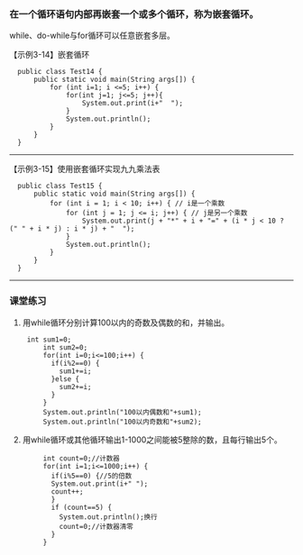 ### 在一个循环语句内部再嵌套一个或多个循环，称为嵌套循环。  
while、do-while与for循环可以任意嵌套多层。

【示例3-14】嵌套循环　

      public class Test14 {
          public static void main(String args[]) {
              for (int i=1; i <=5; i++) {
                  for(int j=1; j<=5; j++){
                      System.out.print(i+"  ");
                  }
                  System.out.println();
              }
          }
      }
***
【示例3-15】使用嵌套循环实现九九乘法表

      public class Test15 {
          public static void main(String args[]) {
              for (int i = 1; i < 10; i++) { // i是一个乘数
                  for (int j = 1; j <= i; j++) { // j是另一个乘数
                      System.out.print(j + "*" + i + "=" + (i * j < 10 ? (" " + i * j) : i * j) + "  ");
                  }
                  System.out.println();
              }
          }
      }
***
### 课堂练习

1. 用while循环分别计算100以内的奇数及偶数的和，并输出。

        int sum1=0;
            int sum2=0;
            for(int i=0;i<=100;i++) {
              if(i%2==0) {
                sum1+=i;
              }else {
                sum2+=i;
              }
            }
            System.out.println("100以内偶数和"+sum1);
            System.out.println("100以内奇数和"+sum2);
2. 用while循环或其他循环输出1-1000之间能被5整除的数，且每行输出5个。  

            int count=0;//计数器
            for(int i=1;i<=1000;i++) {
              if(i%5==0) {//5的倍数
              System.out.print(i+" ");
              count++;
              }
              if (count==5) {
                System.out.println();换行
                count=0;//计数器清零
              }
            }
